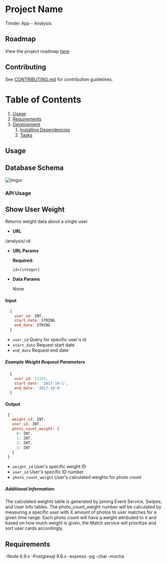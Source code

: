 # Project Name

Timder App - Analysis

## Roadmap

View the project roadmap [here](https://drive.google.com/open?id=1kAPJHYxOglYTeN3WJslR1_gGNFUneNer6oveAjPyoFA)

## Contributing

See [CONTRIBUTING.md](CONTRIBUTING.md) for contribution guidelines.

# Table of Contents

1. [Usage](#Usage)
1. [Requirements](#requirements)
1. [Development](#development)
    1. [Installing Dependencies](#installing-dependencies)
    1. [Tasks](#tasks)

## Usage

## Database Schema

![Imgur](https://i.imgur.com/viFiDgq.png "Timder Analsos Database Schema")

### API Usage

**Show User Weight**
----
  Returns weight data about a single user.

* **URL**

/analysis/:id

*  **URL Params**

   **Required:**

   `id=[integer]`

* **Data Params**

  None

#### Input

```javascript
  {
    user_id: INT,
    start_date: STRING,
    end_date: STRING
  }
```
- `user_id` Query for specific user's id
- `start_date` Request start date
- `end_date` Request end date

##### Example Weight Request Parameters
```javascript
  {
    user_id: 23151,
    start_date: '2017-10-1',
    end_date: '2017-10-8'
  }
```

#### Output
```javascript
 {
   weight_id: INT,
   user_id: INT,
   photo_count_weight: {
     0: INT,
     1: INT,
     2: INT,
     3: INT
   }
 }
```
- `weight_id` User's specific weight ID
- `user_id` User's specific ID number
- `photo_count_weight` User's calculated weights for photo count

##### Additional Information:
The calculated weights table is generated by joining Event Service, Swipes, and User Info tables. The photo_count_weight number will be calculated by measuring a specific user with X amount of photos to user matches for a given time range. Each photo count will have a weight attributed to it and based on how much weight is given, the Match service will prioritize and sort user cards accordingly.


## Requirements

-Node 6.9.x
-Postgresql 9.6.x
-express
-pg
-chai
-mocha
